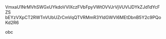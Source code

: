 VmxaU1NrMVhSWGxUYkdoVVlXczFVbFpyVWtOVVJrVjVUVlJDYkZJd1dYcFZS
bEYzVXpCT2RWTnVUbUZrCmVqQTVRMmR3YldGWVl6MEtDbnB5Y2c9PQoKd2R6

obc